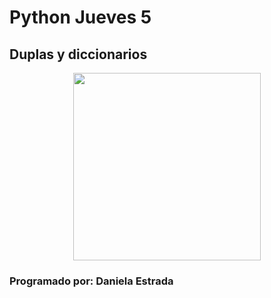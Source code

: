 # Python Jueves 5
## Duplas y diccionarios

<p align="center">
 <img src="https://firebasestorage.googleapis.com/v0/b/pythonjuevesdeg.appspot.com/o/github.jpeg?alt=media&token=31bd901a-d993-42ca-b5b5-ec8d527c8202" 
 width="300" height="">  
</p>

### Programado por: Daniela Estrada
